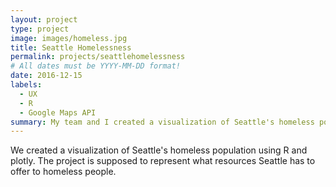 ```yaml
---
layout: project
type: project
image: images/homeless.jpg
title: Seattle Homelessness
permalink: projects/seattlehomelessness
# All dates must be YYYY-MM-DD format!
date: 2016-12-15
labels:
  - UX
  - R
  - Google Maps API
summary: My team and I created a visualization of Seattle's homeless population.
---
```


We created a visualization of Seattle's homeless population using R and plotly. The project is supposed to represent what resources Seattle has to offer to homeless people.



